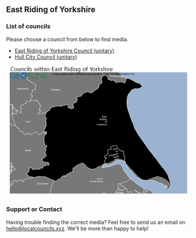## East Riding of Yorkshire

### List of councils

Please choose a council from below to find media.

* [East Riding of Yorkshire Council (unitary)](https://github.com/SwipeSpark/General-Downloads/tree/main/Local%20Councils%20in%20England/East%20Riding%20of%20Yorkshire/East%20Riding%20Of%20Yorkshire%20Council)
* [Hull City Council (unitary)](https://github.com/SwipeSpark/General-Downloads/tree/main/Local%20Councils%20in%20England/East%20Riding%20of%20Yorkshire/Hull%20City%20Council)

![East Riding of Yorkshire Map](https://raw.githubusercontent.com/SwipeSpark/General-Downloads/main/Local%20Councils%20in%20England/East%20Riding%20of%20Yorkshire/Council-Map-East_Riding_of_Yorkshire.png)

### Support or Contact

Having trouble finding the correct media? Feel free to send us an email on hello@localcouncils.xyz. We'll be more than happy to help!
